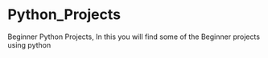 # Python_Projects
Beginner Python Projects,
In this you will find some of the Beginner projects using python
